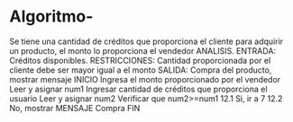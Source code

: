 # Algoritmo-
Se tiene una cantidad de créditos que proporciona el cliente para adquirir un producto, el monto lo proporciona el vendedor
ANALISIS.
ENTRADA: Créditos disponibles.
RESTRICCIONES: Cantidad proporcionada por el cliente debe ser mayor igual a el monto 
SALIDA: Compra del producto, mostrar mensaje 
INICIO 
Ingresa el monto proporcionado por el vendedor 
Leer y asignar num1
Ingresar cantidad de créditos que proporciona el usuario 
Leer y asignar num2
Verificar que num2>=num1
12.1 Si, ir a 7
12.2 No, mostrar MENSAJE
Compra 
FIN
